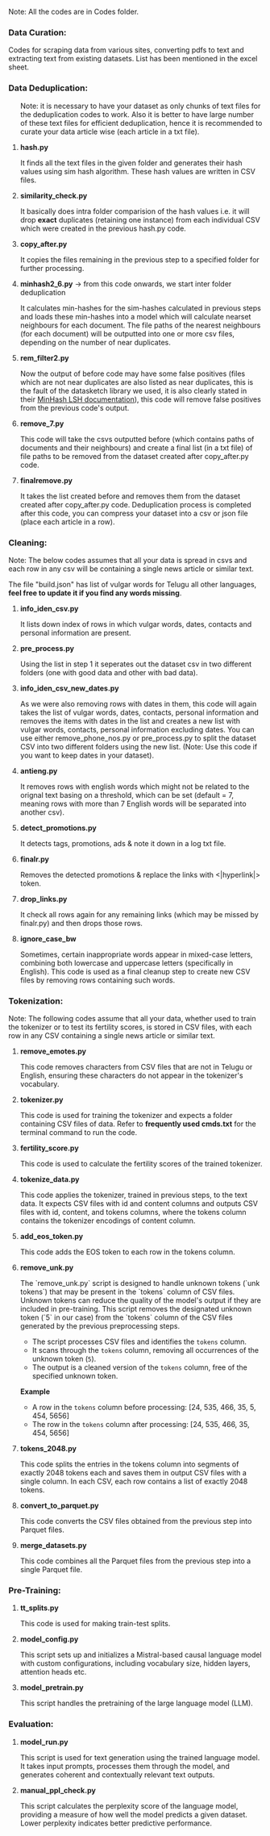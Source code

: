 <p>Note: All the codes are in Codes folder.</p>
<h3>Data Curation:</h3>
<p>Codes for scraping data from various sites, converting pdfs to text and extracting text from existing datasets. List has been mentioned in the excel sheet.</p>

<h3>Data Deduplication:</h3>
<ol>
  <p>Note: it is necessary to have your dataset as only chunks of text files for the deduplication codes to work. Also it is better to have large number of these text files for efficient deduplication, hence it is recommended to curate your data article wise (each article in a txt file). </p>
  
  <li><strong>hash.py</strong></li>
  <p>It finds all the text files in the given folder and generates their hash values using sim hash algorithm. These hash values are written in CSV files.</p>
 
  <li><strong>similarity_check.py</strong></li>
  <p>It basically does intra folder comparision of the hash values i.e. it will drop <strong>exact</strong> duplicates (retaining one instance) from each individual CSV which were created in the previous hash.py code.</p>
  
  <li><strong>copy_after.py</strong></li>
  <p>It copies the files remaining in the previous step to a specified folder for further processing.</p>
  
  <li><strong>minhash2_6.py</strong> -> from this code onwards, we start inter folder deduplication</li>
  <p>It calculates min-hashes for the sim-hashes calculated in previous steps and loads these min-hashes into a model which will calculate nearset neighbours for each document. The file paths of the nearest neighbours (for each document) will be outputted into one or more csv files, depending on the number of near duplicates.</p>
 
  <li><strong>rem_filter2.py</strong></li>
  <p>Now the output of before code may have some false positives (files which are not near duplicates are also listed as near duplicates, this is the fault of the datasketch library we used, it is also clearly stated in their <a href="https://ekzhu.com/datasketch/lsh.html#">MinHash LSH documentation</a>), this code will remove false positives from the previous code's output.</p>
 
  <li><strong>remove_7.py</strong></li>
  <p>This code will take the csvs outputted before (which contains paths of documents and their neighbours) and create a final list (in a txt file) of file paths to be removed from the dataset created after copy_after.py code. </p>
 
  <li><strong>finalremove.py</strong></li>
  <p>It takes the list created before and removes them from the dataset created after copy_after.py code. Deduplication process is completed after this code, you can compress your dataset into a csv or json file (place each article in a row).</p>
</ol>

<h3>Cleaning:</h3>
<p>Note: The below codes assumes that all your data is spread in csvs and each row in any csv will be containing a single news article or similar text.</p>
<p>The file "build.json" has list of vulgar words for Telugu all other languages, <strong>feel free to update it if you find any words missing</strong>.</p>
<ol>
  
  <li><strong>info_iden_csv.py</strong></li>
  <p>It lists down index of rows in which vulgar words, dates, contacts and personal information are present.</p>
  
  <li><strong>pre_process.py</strong></li>
  <p>Using the list in step 1 it seperates out the dataset csv in two different folders (one with good data and other with bad data).</p>
 
  <li><strong>info_iden_csv_new_dates.py</strong></li>
  <p>As we were also removing rows with dates in them, this code will again takes the list of vulgar words, dates, contacts, personal information and removes the items with dates in the list and creates a new list with vulgar words, contacts, personal information excluding dates. You can use either remove_phone_nos.py or pre_process.py to split the dataset CSV into two different folders using the new list. (Note: Use this code if you want to keep dates in your dataset).</p>
  
  <li><strong>antieng.py</strong></li>
  <p>It removes rows with english words which might not be related to the orignal text basing on a threshold, which can be set (default = 7, meaning rows with more than 7 English words will be separated into another csv).</p>
  
  <li><strong>detect_promotions.py</strong></li>
  <p>It detects tags, promotions, ads & note it down in a log txt file.</p>
  
  <li><strong>finalr.py</strong></li>
  <p>Removes the detected promotions & replace the links with <|hyperlink|> token.</p>
  
  <li><strong>drop_links.py</strong></li>
  <p>It check all rows again for any remaining links (which may be missed by finalr.py) and then drops those rows.</p>
  
  <li><strong>ignore_case_bw</strong></li>
  <p>Sometimes, certain inappropriate words appear in mixed-case letters, combining both lowercase and uppercase letters (specifically in English). This code is used as a final cleanup step to create new CSV files by removing rows containing such words.</p>
  
</ol>

<h3>Tokenization:</h3>
<p>Note: The following codes assume that all your data, whether used to train the tokenizer or to test its fertility scores, is stored in CSV files, with each row in any CSV containing a single news article or similar text.</p>
<ol>
  <li><strong>remove_emotes.py</strong></li>
  <p>This code removes characters from CSV files that are not in Telugu or English, ensuring these characters do not appear in the tokenizer's vocabulary.</p>
  
  <li><strong>tokenizer.py</strong></li>
  <p>This code is used for training the tokenizer and expects a folder containing CSV files of data. Refer to <strong>frequently used cmds.txt</strong> for the terminal command to run the code.</p>
  
  <li><strong>fertility_score.py</strong></li>
  <p>This code is used to calculate the fertility scores of the trained tokenizer.</p>
  
  <li><strong>tokenize_data.py</strong></li>
  <p>This code applies the tokenizer, trained in previous steps, to the text data. It expects CSV files with id and content columns and outputs CSV files with id, content, and tokens columns, where the tokens column contains the tokenizer encodings of content column. </p>
  
  <li><strong>add_eos_token.py</strong></li>
  <p>This code adds the EOS token to each row in the tokens column. </p>
  
  <li><strong>remove_unk.py</strong></li>
  <p>The `remove_unk.py` script is designed to handle unknown tokens (`unk tokens`) that may be present in the `tokens` column of CSV files. Unknown tokens can reduce the quality of the model's output if they are included in pre-training. This script removes the designated unknown token (`5` in our case) from the `tokens` column of the CSV files generated by the previous preprocessing steps.

- The script processes CSV files and identifies the `tokens` column.
- It scans through the `tokens` column, removing all occurrences of the unknown token (`5`).
- The output is a cleaned version of the `tokens` column, free of the specified unknown token.

**Example**
- A row in the `tokens` column before processing: [24, 535, 466, 35, 5, 454, 5656]
- The row in the `tokens` column after processing: [24, 535, 466, 35, 454, 5656]
</p>

  <li><strong>tokens_2048.py</strong></li>
  <p>This code splits the entries in the tokens column into segments of exactly 2048 tokens each and saves them in output CSV files with a single column. In each CSV, each row contains a list of exactly 2048 tokens. </p>
  
  <li><strong>convert_to_parquet.py</strong></li>
  <p>This code converts the CSV files obtained from the previous step into Parquet files. </p>
  
  <li><strong>merge_datasets.py</strong></li>
  <p>This code combines all the Parquet files from the previous step into a single Parquet file. </p>
  
</ol>

<h3>Pre-Training:</h3>
<ol>
  <li><strong>tt_splits.py</strong></li>
  <p>This code is used for making train-test splits.</p>
  
  <li><strong>model_config.py</strong></li>
  <p>This script sets up and initializes a Mistral-based causal language model with custom configurations, including vocabulary size, hidden layers, attention heads etc.</p>
  
  <li><strong>model_pretrain.py</strong></li>
  <p>This script handles the pretraining of the large language model (LLM).</p>
  
</ol>

<h3>Evaluation:</h3>
<ol>
  <li><strong>model_run.py</strong></li>
  <p>This script is used for text generation using the trained language model. It takes input prompts, processes them through the model, and generates coherent and contextually relevant text outputs.</p>
  
  <li><strong>manual_ppl_check.py</strong></li>
  <p>This script calculates the perplexity score of the language model, providing a measure of how well the model predicts a given dataset. Lower perplexity indicates better predictive performance.</p>
  
</ol>
